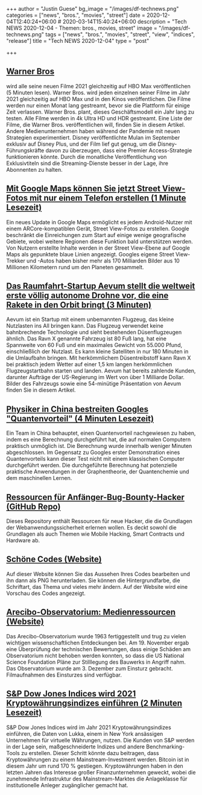 +++
author = "Justin Guese"
bg_image = "/images/df-technews.png"
categories = ["news", "bros.", "movies", "street"]
date = 2020-12-04T12:40:24+06:00 # 2020-03-14T15:40:24+06:00
description = "Tech NEWS 2020-12-04 - Themen: bros., movies, street"
image = "/images/df-technews.png"
tags = ["news", "bros.", "movies", "street", "view", "indices", "release"]
title = "Tech NEWS 2020-12-04"
type = "post"

+++

## [Warner Bros](https://www.theverge.com/2020/12/3/22150605/hbo-max-warner-bros-movies-2021-simultaneous-release-matrix-godzilla-suicide-squad-space-jam?scrolla=5eb6d68b7fedc32c19ef33b4/1/010001762d6fc02f-cd9e3a39-96c8-4ae6-8181-4df6f2ae1130-000000/qMjXr9ieZgEhwZk3jdM-edcPTtngThxXnGMM9krcxpA=170)

 wird alle seine neuen Filme 2021 gleichzeitig auf HBO Max veröffentlichen (5 Minuten lesen). Warner Bros. wird jeden einzelnen seiner Filme im Jahr 2021 gleichzeitig auf HBO Max und in den Kinos veröffentlichen. Die Filme werden nur einen Monat lang gestreamt, bevor sie die Plattform für einige Zeit verlassen. Warner Bros. plant, dieses Geschäftsmodell ein Jahr lang zu testen. Alle Filme werden in 4k Ultra HD und HDR gestreamt. Eine Liste der Filme, die Warner Bros. veröffentlichen will, finden Sie in diesem Artikel. Andere Medienunternehmen haben während der Pandemie mit neuen Strategien experimentiert. Disney veröffentlichte Mulan im September exklusiv auf Disney Plus, und der Film lief gut genug, um die Disney-Führungskräfte davon zu überzeugen, dass eine Premier Access-Strategie funktionieren könnte. Durch die monatliche Veröffentlichung von Exklusivtiteln sind die Streaming-Dienste besser in der Lage, ihre Abonnenten zu halten.

## [Mit Google Maps können Sie jetzt Street View-Fotos mit nur einem Telefon erstellen (1 Minute Lesezeit)](https://www.theverge.com/2020/12/3/22149884/google-maps-street-view-photos-phone-android-update?scrolla=5eb6d68b7fedc32c19ef33b4/1/010001762d6fc02f-cd9e3a39-96c8-4ae6-8181-4df6f2ae1130-000000/P-sZU8VTh-fTIvaGo5mIg8RN2V3aKtjwbCaauAzq4B4=170)

 Ein neues Update in Google Maps ermöglicht es jedem Android-Nutzer mit einem ARCore-kompatiblen Gerät, Street View-Fotos zu erstellen. Google beschränkt die Einreichungen zum Start auf einige wenige geografische Gebiete, wobei weitere Regionen diese Funktion bald unterstützen werden. Von Nutzern erstellte Inhalte werden in der Street View-Ebene auf Google Maps als gepunktete blaue Linien angezeigt. Googles eigene Street View-Trekker und -Autos haben bisher mehr als 170 Milliarden Bilder aus 10 Millionen Kilometern rund um den Planeten gesammelt.

## [Das Raumfahrt-Startup Aevum stellt die weltweit erste völlig autonome Drohne vor, die eine Rakete in den Orbit bringt (3 Minuten)](https://techcrunch.com/2020/12/03/space-startup-aevum-debuts-worlds-first-fully-autonomous-orbital-rocket-launching-drone//1/010001762d6fc02f-cd9e3a39-96c8-4ae6-8181-4df6f2ae1130-000000/BSEf4Bn5qcCRv2YbIbT-TWfOJrMefh_jCZ9NU_rofBI=170)

 Aevum ist ein Startup mit einem unbemannten Flugzeug, das kleine Nutzlasten ins All bringen kann. Das Flugzeug verwendet keine bahnbrechende Technologie und sieht bestehenden Düsenflugzeugen ähnlich. Das Ravn X genannte Fahrzeug ist 80 Fuß lang, hat eine Spannweite von 60 Fuß und ein maximales Gewicht von 55.000 Pfund, einschließlich der Nutzlast. Es kann kleine Satelliten in nur 180 Minuten in die Umlaufbahn bringen. Mit herkömmlichem Düsentreibstoff kann Ravn X bei praktisch jedem Wetter auf einer 1,5 km langen herkömmlichen Flugzeugstartbahn starten und landen. Aevum hat bereits zahlende Kunden, darunter Aufträge der US-Regierung im Wert von über 1 Milliarde Dollar. Bilder des Fahrzeugs sowie eine 54-minütige Präsentation von Aevum finden Sie in diesem Artikel.

## [Physiker in China bestreiten Googles "Quantenvorteil" (4 Minuten Lesezeit)](https://www.nature.com/articles/d41586-020-03434-7/1/010001762d6fc02f-cd9e3a39-96c8-4ae6-8181-4df6f2ae1130-000000/58rh-LSvT562LqMtZ6sFxMM-gzAsFNvvtbKOrVNNWdo=170)

 Ein Team in China behauptet, einen Quantenvorteil nachgewiesen zu haben, indem es eine Berechnung durchgeführt hat, die auf normalen Computern praktisch unmöglich ist. Die Berechnung wurde innerhalb weniger Minuten abgeschlossen. Im Gegensatz zu Googles erster Demonstration eines Quantenvorteils kann dieser Test nicht mit einem klassischen Computer durchgeführt werden. Die durchgeführte Berechnung hat potenzielle praktische Anwendungen in der Graphentheorie, der Quantenchemie und dem maschinellen Lernen.

## [Ressourcen für Anfänger-Bug-Bounty-Hacker (GitHub Repo)](https://github.com/nahamsec/Resources-for-Beginner-Bug-Bounty-Hunters/1/010001762d6fc02f-cd9e3a39-96c8-4ae6-8181-4df6f2ae1130-000000/bky639exWEVNE_JWQZ52EaRDnegqz8wkYDjqwMOuNfo=170)

 Dieses Repository enthält Ressourcen für neue Hacker, die die Grundlagen der Webanwendungssicherheit erlernen wollen. Es deckt sowohl die Grundlagen als auch Themen wie Mobile Hacking, Smart Contracts und Hardware ab.

## [Schöne Codes (Website)](https://www.beautifulcodes.in//1/010001762d6fc02f-cd9e3a39-96c8-4ae6-8181-4df6f2ae1130-000000/-IZnac5ot3LDNqSwnnSVaC1WlUhRfKnZrdv3SUpAYCQ=170)

 Auf dieser Website können Sie das Aussehen Ihres Codes bearbeiten und ihn dann als PNG herunterladen. Sie können die Hintergrundfarbe, die Schriftart, das Thema und vieles mehr ändern. Auf der Website wird eine Vorschau des Codes angezeigt.

## [Arecibo-Observatorium: Medienressourcen (Website)](https://www.nsf.gov/news/special_reports/arecibo//1/010001762d6fc02f-cd9e3a39-96c8-4ae6-8181-4df6f2ae1130-000000/VmOoZY3Ubfoy_xR2sZYeVAlU_MS5gk_b2IeOfbvDksE=170)

 Das Arecibo-Observatorium wurde 1963 fertiggestellt und trug zu vielen wichtigen wissenschaftlichen Entdeckungen bei. Am 19. November ergab eine Überprüfung der technischen Bewertungen, dass einige Schäden am Observatorium nicht behoben werden konnten, so dass die US National Science Foundation Pläne zur Stilllegung des Bauwerks in Angriff nahm. Das Observatorium wurde am 3. Dezember zum Einsturz gebracht. Filmaufnahmen des Einsturzes sind verfügbar.

## [S&P Dow Jones Indices wird 2021 Kryptowährungsindizes einführen (2 Minuten Lesezeit)](https://www.reuters.com/article/cryptocurrencies-sp/sp-dow-jones-indices-to-launch-cryptocurrency-indexes-in-2021-idUSL1N2IJ0TG/1/010001762d6fc02f-cd9e3a39-96c8-4ae6-8181-4df6f2ae1130-000000/h77vMsO9navuJ1lRXFMIEfvpXUa_5vJuCWDRpl8AGaM=170)

 S&P Dow Jones Indices wird im Jahr 2021 Kryptowährungsindizes einführen, die Daten von Lukka, einem in New York ansässigen Unternehmen für virtuelle Währungen, nutzen. Die Kunden von S&P werden in der Lage sein, maßgeschneiderte Indizes und andere Benchmarking-Tools zu erstellen. Dieser Schritt könnte dazu beitragen, dass Kryptowährungen zu einem Mainstream-Investment werden. Bitcoin ist in diesem Jahr um rund 170 % gestiegen. Kryptowährungen haben in den letzten Jahren das Interesse großer Finanzunternehmen geweckt, wobei die zunehmende Infrastruktur des Mainstream-Marktes die Anlageklasse für institutionelle Anleger zugänglicher gemacht hat.

